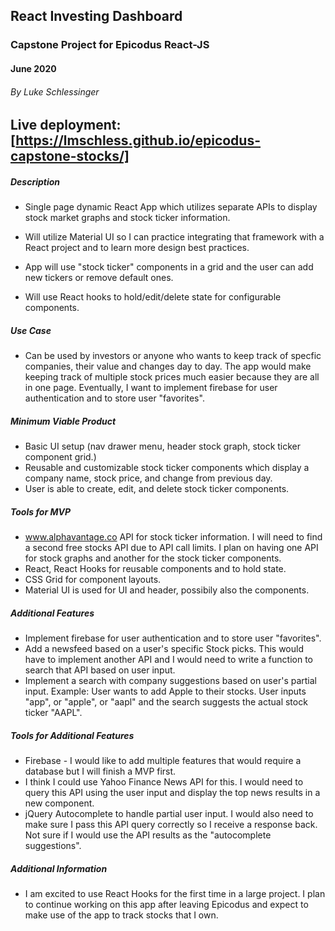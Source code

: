 ## React Investing Dashboard 
### Capstone Project for Epicodus React-JS
#### June 2020

###### By Luke Schlessinger



## Live deployment: [https://lmschless.github.io/epicodus-capstone-stocks/]

##### Description
* Single page dynamic React App which utilizes separate APIs to display stock market graphs and stock ticker information. 

* Will utilize Material UI so I can practice integrating that framework with a React project and to learn more design best practices. 

* App will use "stock ticker" components in a grid and the user can add new tickers or remove default ones. 

* Will use React hooks to hold/edit/delete state for configurable components. 

##### Use Case
* Can be used by investors or anyone who wants to keep track of specfic companies, their value and changes day to day. The app would make keeping track of multiple stock prices much easier because they are all in one page. Eventually, I want to implement firebase for user authentication and to store user "favorites".


##### Minimum Viable Product
 * Basic UI setup (nav drawer menu, header stock graph, stock ticker component grid.)
 * Reusable and customizable stock ticker components which display a company name, stock price, and change from previous day. 
 * User is able to create, edit, and delete stock ticker components. 

##### Tools for MVP
 * www.alphavantage.co API for stock ticker information. I will need to find a second free stocks API due to API call limits. I plan on having one API for stock graphs and another for the stock ticker components.
 * React, React Hooks for reusable components and to hold state.
 * CSS Grid for component layouts.
 * Material UI is used for UI and header, possibily also the components.

##### Additional Features
 * Implement firebase for user authentication and to store user "favorites".
 * Add a newsfeed based on a user's specific Stock picks. This would have to implement another API and I would need to write a function to search that API based on user input. 
 * Implement a search with company suggestions based on user's partial input. Example: User wants to add Apple to their stocks. User inputs "app", or "apple", or "aapl" and the search suggests the actual stock ticker "AAPL".

##### Tools for Additional Features
 * Firebase - I would like to add multiple features that would require a database but I will finish a MVP first.
 * I think I could use Yahoo Finance News API for this. I would need to query this API using the user input and display the top news results in a new component. 
 * jQuery Autocomplete to handle partial user input. I would also need to make sure I pass this API query correctly so I receive a response back. Not sure if I would use the API results as the "autocomplete suggestions". 

##### Additional Information
* I am excited to use React Hooks for the first time in a large project. I plan to continue working on this app after leaving Epicodus and expect to make use of the app to track stocks that I own. 
